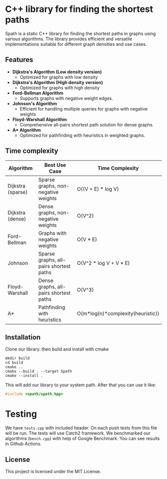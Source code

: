 # C++ library for finding the shortest paths

Spath is a static C++ library for finding the shortest paths in graphs using various algorithms. The library provides efficient and versatile implementations suitable for different graph densities and use cases.

## Features

- **Dijkstra's Algorithm (Low density version)**  
  - Optimized for graphs with low density
- **Dijkstra's Algorithm (High density version)**  
  - Optimized for graphs with high density
- **Ford-Bellman Algorithm**  
  - Supports graphs with negative weight edges.
- **Johnson's Algorithm**  
  - Efficient for handling multiple queries for graphs with negative weights
- **Floyd-Warshall Algorithm**  
  - Comprehensive all-pairs shortest path solution for dense graphs.
- **A\* Algorithm**  
  - Optimized for pathfinding with heuristics in weighted graphs.

## Time complexity

| Algorithm          | Best Use Case                         | Time Complexity            |
|--------------------|---------------------------------------|----------------------------|
| Dijkstra (sparse)  | Sparse graphs, non-negative weights   | O((V + E) * log V)         |
| Dijkstra (dense)   | Dense graphs, non-negative weights    | O(V^2)                     |
| Ford-Bellman       | Graphs with negative weights          | O(V * E)                   |
| Johnson            | Sparse graphs, all-pairs shortest paths | O(V^2 * log V + V * E) |
| Floyd-Warshall     | Dense graphs, all-pairs shortest paths | O(V^3)                 |
| A*                 | Pathfinding with heuristics           | O(m*log(n)*complexity(heuristic))       |


## Installation

Clone our library. then build and install with cmake

```
mkdir build
cd build
cmake ..
cmake --build . --target Spath
cmake --install .
```
This will add our library to your system path. After that you can use it like:

```cpp
#include <spath/spath.hpp>
```

# Testing

We have `tests.cpp` with included header. On each push tests from this file will be run. The tests will use Catch2 framework.
We benchmarked our algorithms (`bench.cpp`) with help of Google Benchmark. You can see results in Github Actions. 

## License

This project is licensed under the MIT License.
  
